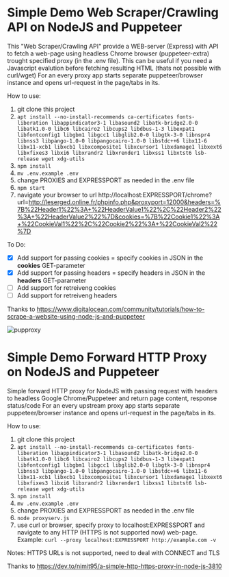 # Simple Demo Web Scraper/Crawling API on NodeJS and Puppeteer
This "Web Scraper/Crawling API" provide a WEB-server (Express) with API to fetch a web-page using headless Chrome browser (puppeteer-extra) trought specified proxy (in the .env file).
This can be useful if you need a Javascript evalution before fetching resulting HTML (thats not possible with curl/wget)
For an every proxy app starts separate puppeteer/browser instance and opens url-request in the page/tabs in its.

How to use:
1. git clone this project
1. `apt install --no-install-recommends ca-certificates fonts-liberation libappindicator3-1 libasound2 libatk-bridge2.0-0 libatk1.0-0 libc6 libcairo2 libcups2 libdbus-1-3 libexpat1 libfontconfig1 libgbm1 libgcc1 libglib2.0-0 libgtk-3-0 libnspr4 libnss3 libpango-1.0-0 libpangocairo-1.0-0 libstdc++6 libx11-6 libx11-xcb1 libxcb1 libxcomposite1 libxcursor1 libxdamage1 libxext6 libxfixes3 libxi6 libxrandr2 libxrender1 libxss1 libxtst6 lsb-release wget xdg-utils`
1. `npm install`
1. `mv .env.example .env`
1. change PROXIES and EXPRESSPORT as needed in the .env file
1. `npm start`
1. navigate your browser to url http://localhost:EXPRESSPORT/chrome?url=http://leserged.online.fr/phpinfo.php&proxyport=12000&headers=%7B%22Header1%22%3A+%22HeaderValue1%22%2C%22Header2%22%3A+%22HeaderValue2%22%7D&cookies=%7B%22Cookie1%22%3A+%22CookieVal1%22%2C%22Cookie2%22%3A+%22CookieVal2%22%7D

To Do:
- [x] Add support for passing cookies = specify cookies in JSON in the **cookies** GET-parameter
- [x] Add support for passing headers = specify headers in JSON in the **headers** GET-parameter
- [ ] Add support for retreiveng cookies
- [ ] Add support for retreiveng headers

Thanks to https://www.digitalocean.com/community/tutorials/how-to-scrape-a-website-using-node-js-and-puppeteer

![pupproxy](https://user-images.githubusercontent.com/59618193/132549416-c3e3b7dd-a060-4759-bffc-e302b5e76a34.png)

# Simple Demo Forward HTTP Proxy on NodeJS and Puppeteer
Simple forward HTTP proxy for NodeJS with passing request with headers to headless Google Chrome/Puppeteer and return page content, response status/code
For an every upstream proxy app starts separate puppeteer/browser instance and opens url-request in the page/tabs in its.

How to use:
1. git clone this project
1. `apt install --no-install-recommends ca-certificates fonts-liberation libappindicator3-1 libasound2 libatk-bridge2.0-0 libatk1.0-0 libc6 libcairo2 libcups2 libdbus-1-3 libexpat1 libfontconfig1 libgbm1 libgcc1 libglib2.0-0 libgtk-3-0 libnspr4 libnss3 libpango-1.0-0 libpangocairo-1.0-0 libstdc++6 libx11-6 libx11-xcb1 libxcb1 libxcomposite1 libxcursor1 libxdamage1 libxext6 libxfixes3 libxi6 libxrandr2 libxrender1 libxss1 libxtst6 lsb-release wget xdg-utils`
1. `npm install`
1. `mv .env.example .env`
1. change PROXIES and EXPRESSPORT as needed in the .env file
1. `node proxyserv.js`
1. use curl or browser, specify proxy to localhost:EXPRESSPORT and navigate to any HTTP (HTTPS is not supported now) web-page. Example: `curl --proxy localhost:EXPRESSPORT http://example.com -v`

Notes:
HTTPS URLs is not supported, need to deal with CONNECT and TLS

Thanks to https://dev.to/nimit95/a-simple-http-https-proxy-in-node-js-3810